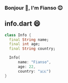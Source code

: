 ### Bonjour 🥖, I'm Fianso :blush:

## info.dart 😄
```dart
class Info {
  final String name;
  final int age;
  final String country;

  Info(
      name: "Fianso",
      age: 22,
      country: "🇲🇦")
}
```

<!--
**Maestro-1337/Maestro-1337** is a ✨ _special_ ✨ repository because its `README.md` (this file) appears on your GitHub profile.

Here are some ideas to get you started:

- 🔭 I’m currently working on ...
- 🌱 I’m currently learning ...
- 👯 I’m looking to collaborate on ...
- 🤔 I’m looking for help with ...
- 💬 Ask me about ...
- 📫 How to reach me: ...
- 😄 Pronouns: ...
- ⚡ Fun fact: ...
-->
